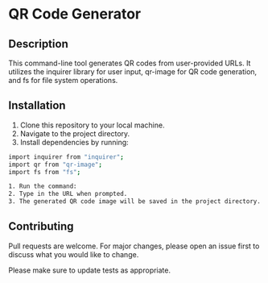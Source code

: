 # QR Code Generator

## Description

This command-line tool generates QR codes from user-provided URLs. It utilizes the inquirer library for user input, qr-image for QR code generation, and fs for file system operations.

## Installation

1. Clone this repository to your local machine.
2. Navigate to the project directory.
3. Install dependencies by running:

```bash
import inquirer from "inquirer";
import qr from "qr-image";
import fs from "fs";

1. Run the command:
2. Type in the URL when prompted.
3. The generated QR code image will be saved in the project directory.

```

## Contributing

Pull requests are welcome. For major changes, please open an issue first
to discuss what you would like to change.

Please make sure to update tests as appropriate.

